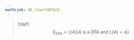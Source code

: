 ```yaml
---
mathLink: $E_\text{DFA}$
---
```

>[!def]
>$$E_\text{DFA}=\{\langle A\rangle|A \text{ is a DFA and }L(A)=\emptyset\}$$

